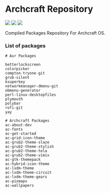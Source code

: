 # Archcraft Repository

<p align="left">
  <img src="https://img.shields.io/badge/Status%3F-Active-Green?style=for-the-badge">
  <img src="https://img.shields.io/badge/AUR-Done-Blue?style=for-the-badge">
  <img src="https://img.shields.io/badge/Archcraft-Done-Blue?style=for-the-badge">
</p>

Compiled Packages Repository For Archcraft OS.

### List of packages

```
# Aur Packages

betterlockscreen
colorpicker
compton-tryone-git
grub-silent
ksuperkey
networkmanager-dmenu-git
obmenu-generator
perl-linux-desktopfiles
plymouth
polybar
rofi-git
yay

# Archcraft Packages
ac-about-dev
ac-fonts
ac-get-started
ac-grid-icon-theme
ac-grub2-theme-slaze
ac-grub2-theme-stylish
ac-grub2-theme-tela
ac-grub2-theme-vimix
ac-gtk-themepack
ac-hybrid-icon-theme
ac-lxdm-theme
ac-lxdm-theme-circuit
ac-lxdm-theme-gears
ac-pixmaps
ac-wallpapers
```

